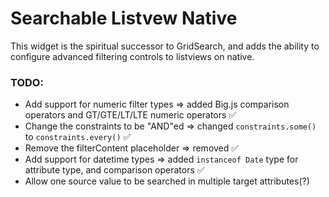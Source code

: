 # Searchable Listvew Native

This widget is the spiritual successor to GridSearch, and adds the ability to configure advanced filtering controls to
listviews on native.

### TODO:

-   Add support for numeric filter types => added Big.js comparison operators and GT/GTE/LT/LTE numeric operators ✅
-   Change the constraints to be "AND"ed => changed `constraints.some()` to `constraints.every()` ✅
-   Remove the filterContent placeholder => removed ✅
-   Add support for datetime types => added `instanceof Date` type for attribute type, and comparison operators ✅
-   Allow one source value to be searched in multiple target attributes(?)
